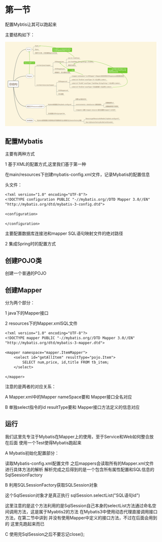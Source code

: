 
# 第一节
配置Mybtis让其可以跑起来

主要结构如下：

![](mind1.png)

## 配置Mybatis
 主要有两种方式 
 
 1 基于XML的配置方式,这里我们基于第一种
 

 在main/resources下创建mybatis-config.xml文件，记录Mybatis的配置信息
 
 头文件：
 
    
    <?xml version="1.0" encoding="UTF-8"?>
    <!DOCTYPE configuration PUBLIC "-//mybatis.org//DTD Mapper 3.0//EN" "http://mybatis.org/dtd/mybatis-3-config.dtd">
    
    <configuration>
        
    </configuration>
 主要配置数据库连接池和mapper SQL语句映射文件的绝对路径

 
 2 集成Spring时的配置方式


## 创建POJO类

创建一个普通的POJO

## 创建Mapper

分为两个部分：

1 java下的Mapper接口

2 resources下的Mapper.xmlSQL文件

    <?xml version="1.0" encoding="UTF-8"?>
    <!DOCTYPE mapper PUBLIC "-//mybatis.org//DTD Mapper 3.0//EN" "http://mybatis.org/dtd/mybatis-3-mapper.dtd">
    
    <mapper namespace="mapper.ItemMapper">
        <select id="getAllItem" resultType="pojo.Item">
            SELECT num,price, id,title FROM tb_item;
        </select>
    
    </mapper>

注意的是两者的对应关系：

A Mapper.xml中的Mapper nameSpace要和 Mapper接口全名对应

B 单独select指令的id resultType要和 Mapper接口方法定义的信息对应

## 运行

我们这里先专注于Mybatis在Mapper上的使用，至于Service和Web如何整合放在后面
使用一个Test使得Mybatis跑起来

A Mybatis初始化配置部分：

读取Mybatis-config.xml配置文件
之后mappers会读取所有的Mapper.xml文件进行具体方法的解析
解析完成之后得到的是一个包含所有属性配置和SQL信息的SqlSeesionFactory

B 利用SQLSessionFactory获取SQLSession对象

这个SqlSession对象才是真正执行 sqlSession.selectList("SQL语句id")

这里注意的是这个方法利用的是SqlSession自己本身的selectList方法通过命名空间调用方法，这是属于Myabtis2的方法
在Mybatis3中使用动态代理直接调用接口方法，在第二节中讲到
并没有使用Mapper中定义的接口方法，不过在后面会用到的
这里先跑起来而已

C 使用完SqlSession之后不要忘记close();
